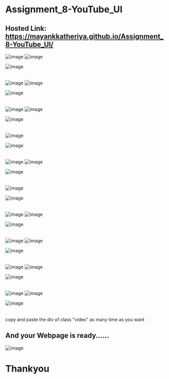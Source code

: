 # Assignment_8-YouTube_UI
## Hosted Link: https://mayankkatheriya.github.io/Assignment_8-YouTube_UI/
![image](https://github.com/Mayankkatheriya/Assignment_8-YouTube_UI/assets/128832286/90e57a59-2697-4da8-ab3e-0bd87c735da7)
![image](https://github.com/Mayankkatheriya/Assignment_8-YouTube_UI/assets/128832286/c1ea7afb-b036-40a8-b14f-782ff616ec65)

![image](https://github.com/Mayankkatheriya/Assignment_8-YouTube_UI/assets/128832286/a0934a2b-e4ee-4a40-90ce-af575f74db09)
\
\
\
![image](https://github.com/Mayankkatheriya/Assignment_8-YouTube_UI/assets/128832286/9219000a-ef99-4b21-916e-a4f1199e0209)
![image](https://github.com/Mayankkatheriya/Assignment_8-YouTube_UI/assets/128832286/de42cacb-d6f0-4b1a-a2f0-503e0d235564)

![image](https://github.com/Mayankkatheriya/Assignment_8-YouTube_UI/assets/128832286/13ef36f9-e00f-48a3-8894-6bbccb5f1683)
\
\
\
![image](https://github.com/Mayankkatheriya/Assignment_8-YouTube_UI/assets/128832286/65d8c15d-59fd-4cb5-9bc5-2334b0a3eb08)
![image](https://github.com/Mayankkatheriya/Assignment_8-YouTube_UI/assets/128832286/f29ce184-c851-4c11-9173-49388588f532)

![image](https://github.com/Mayankkatheriya/Assignment_8-YouTube_UI/assets/128832286/f7bccf16-798f-498e-8ac8-8cc479a5fb98)
\
\
\
![image](https://github.com/Mayankkatheriya/Assignment_8-YouTube_UI/assets/128832286/d03b7e0a-9679-4eaf-a787-031cf09745cf)

![image](https://github.com/Mayankkatheriya/Assignment_8-YouTube_UI/assets/128832286/2e2d6705-08ac-49bf-87c0-f191e6dfd0c1)
\
\
\
![image](https://github.com/Mayankkatheriya/Assignment_8-YouTube_UI/assets/128832286/5eec3635-c93e-4d7b-853c-48f38a92422e)
![image](https://github.com/Mayankkatheriya/Assignment_8-YouTube_UI/assets/128832286/16d9fe94-8ab8-4e5e-84b2-9a9845638ef1)

![image](https://github.com/Mayankkatheriya/Assignment_8-YouTube_UI/assets/128832286/8279eb99-38a5-4a9e-be75-976d9fd4384b)
\
\
\
![image](https://github.com/Mayankkatheriya/Assignment_8-YouTube_UI/assets/128832286/886722d7-cd4a-41cd-b9e6-c700c7eca4b8)

![image](https://github.com/Mayankkatheriya/Assignment_8-YouTube_UI/assets/128832286/532ebde3-8bd8-4632-a9f4-42127b56e90c)
\
\
\
![image](https://github.com/Mayankkatheriya/Assignment_8-YouTube_UI/assets/128832286/56f20ff8-8e63-4651-9313-f82f876cd9d7)
![image](https://github.com/Mayankkatheriya/Assignment_8-YouTube_UI/assets/128832286/19ec6484-eff2-47f1-8e5d-0dbb317f41a0)


![image](https://github.com/Mayankkatheriya/Assignment_8-YouTube_UI/assets/128832286/ce5404d1-d28c-4d1a-bfa8-473816a7dea9)
\
\
\
![image](https://github.com/Mayankkatheriya/Assignment_8-YouTube_UI/assets/128832286/1e2d4235-c372-4662-b1e6-c237c57a9a5d)
![image](https://github.com/Mayankkatheriya/Assignment_8-YouTube_UI/assets/128832286/504f3e80-f8b0-4d21-9cb7-91f53c9c7575)

![image](https://github.com/Mayankkatheriya/Assignment_8-YouTube_UI/assets/128832286/c657b782-6b81-4e9c-a54e-7083505c844a)
\
\
\
![image](https://github.com/Mayankkatheriya/Assignment_8-YouTube_UI/assets/128832286/da80d3fe-dc1c-4a63-86ea-d4a1ac5202aa)
![image](https://github.com/Mayankkatheriya/Assignment_8-YouTube_UI/assets/128832286/e654ac6b-d36f-493d-944d-d94039166257)

![image](https://github.com/Mayankkatheriya/Assignment_8-YouTube_UI/assets/128832286/8d35a77c-c06d-498e-9df0-4193c2b90c6d)
\
\
\
![image](https://github.com/Mayankkatheriya/Assignment_8-YouTube_UI/assets/128832286/e2d8950c-6b80-4651-afc0-42387aec0897)
![image](https://github.com/Mayankkatheriya/Assignment_8-YouTube_UI/assets/128832286/3bdf80ee-9fa7-4b52-845a-20c802ca7a32)

![image](https://github.com/Mayankkatheriya/Assignment_8-YouTube_UI/assets/128832286/6f851718-28a0-42e9-839f-030f0262a88c)
\
\
\
copy and paste the div of class "video" as many time as you want
## And your Webpage is ready......
![image](https://github.com/Mayankkatheriya/Assignment_8-YouTube_UI/assets/128832286/d08df934-d0f8-4d36-ba45-b88bb7327c22)

# Thankyou




